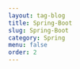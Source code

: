 ```yaml
---
layout: tag-blog
title: Spring-Boot
slug: Spring-Boot
category: Spring
menu: false
order: 2
---
```

